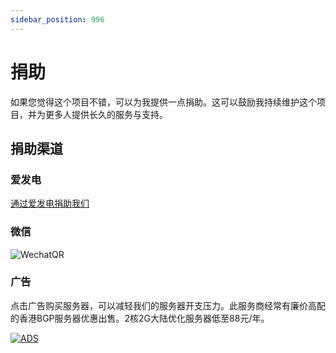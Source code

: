 ```yaml
---
sidebar_position: 996
---
```


# 捐助

如果您觉得这个项目不错，可以为我提供一点捐助。这可以鼓励我持续维护这个项目，并为更多人提供长久的服务与支持。

## 捐助渠道

### 爱发电

[通过爱发电捐助我们](https://afdian.com/a/ghacg)

### 微信

![WechatQR](https://cdn.jsdelivr.net/gh/HisAtri/LrcAPI@main/src/img/qrcode.png)

### 广告

点击广告购买服务器，可以减轻我们的服务器开支压力。此服务商经常有廉价高配的香港BGP服务器优惠出售。2核2G大陆优化服务器低至88元/年。

[![ADS](/img/ads.webp)](https://my.yecaoyun.com/aff.php?aff=3296)
